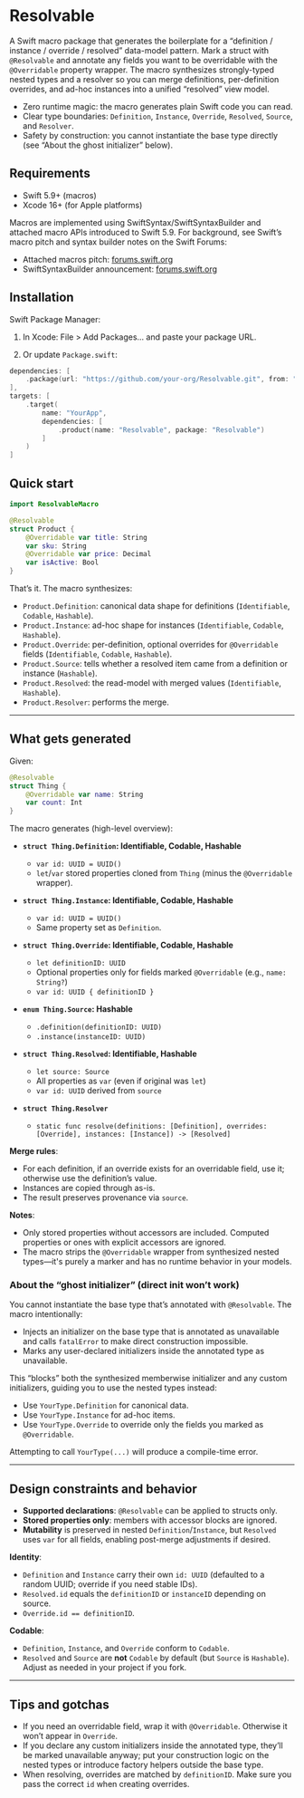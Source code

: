 # Resolvable

A Swift macro package that generates the boilerplate for a “definition / instance / override / resolved” data-model pattern. Mark a struct with `@Resolvable` and annotate any fields you want to be overridable with the `@Overridable` property wrapper. The macro synthesizes strongly-typed nested types and a resolver so you can merge definitions, per-definition overrides, and ad-hoc instances into a unified “resolved” view model.

- Zero runtime magic: the macro generates plain Swift code you can read.
- Clear type boundaries: `Definition`, `Instance`, `Override`, `Resolved`, `Source`, and `Resolver`.
- Safety by construction: you cannot instantiate the base type directly (see “About the ghost initializer” below).

## Requirements

- Swift 5.9+ (macros)
- Xcode 16+ (for Apple platforms)

Macros are implemented using SwiftSyntax/SwiftSyntaxBuilder and attached macro APIs introduced to Swift 5.9. For background, see Swift’s macro pitch and syntax builder notes on the Swift Forums:
- Attached macros pitch: [forums.swift.org](https://forums.swift.org/t/pitch-attached-macros/62812)
- SwiftSyntaxBuilder announcement: [forums.swift.org](https://forums.swift.org/t/announcing-swiftsyntaxbuilder/56565)

## Installation

Swift Package Manager:

1) In Xcode: File > Add Packages… and paste your package URL.

2) Or update `Package.swift`:

```swift
dependencies: [
    .package(url: "https://github.com/your-org/Resolvable.git", from: "0.1.0")
],
targets: [
    .target(
        name: "YourApp",
        dependencies: [
            .product(name: "Resolvable", package: "Resolvable")
        ]
    )
]
```

## Quick start

```swift
import ResolvableMacro

@Resolvable
struct Product {
    @Overridable var title: String
    var sku: String
    @Overridable var price: Decimal
    var isActive: Bool
}
```

That’s it. The macro synthesizes:

- `Product.Definition`: canonical data shape for definitions (`Identifiable`, `Codable`, `Hashable`).
- `Product.Instance`: ad-hoc shape for instances (`Identifiable`, `Codable`, `Hashable`).
- `Product.Override`: per-definition, optional overrides for `@Overridable` fields (`Identifiable`, `Codable`, `Hashable`).
- `Product.Source`: tells whether a resolved item came from a definition or instance (`Hashable`).
- `Product.Resolved`: the read-model with merged values (`Identifiable`, `Hashable`).
- `Product.Resolver`: performs the merge.

---

## What gets generated

Given:

```swift
@Resolvable
struct Thing {
    @Overridable var name: String
    var count: Int
}
```

The macro generates (high-level overview):

- **`struct Thing.Definition`: Identifiable, Codable, Hashable**
  - `var id: UUID = UUID()`
  - `let`/`var` stored properties cloned from `Thing` (minus the `@Overridable` wrapper).

- **`struct Thing.Instance`: Identifiable, Codable, Hashable**
  - `var id: UUID = UUID()`
  - Same property set as `Definition`.

- **`struct Thing.Override`: Identifiable, Codable, Hashable**
  - `let definitionID: UUID`
  - Optional properties only for fields marked `@Overridable` (e.g., `name: String?`)
  - `var id: UUID { definitionID }`

- **`enum Thing.Source`: Hashable**
  - `.definition(definitionID: UUID)`
  - `.instance(instanceID: UUID)`

- **`struct Thing.Resolved`: Identifiable, Hashable**
  - `let source: Source`
  - All properties as `var` (even if original was `let`)
  - `var id: UUID` derived from `source`

- **`struct Thing.Resolver`**
  - `static func resolve(definitions: [Definition], overrides: [Override], instances: [Instance]) -> [Resolved]`

**Merge rules**:
- For each definition, if an override exists for an overridable field, use it; otherwise use the definition’s value.
- Instances are copied through as-is.
- The result preserves provenance via `source`.

**Notes**:
- Only stored properties without accessors are included. Computed properties or ones with explicit accessors are ignored.
- The macro strips the `@Overridable` wrapper from synthesized nested types—it's purely a marker and has no runtime behavior in your models.


### About the “ghost initializer” (direct init won’t work)

You cannot instantiate the base type that’s annotated with `@Resolvable`. The macro intentionally:

- Injects an initializer on the base type that is annotated as unavailable and calls `fatalError` to make direct construction impossible.
- Marks any user-declared initializers inside the annotated type as unavailable.

This “blocks” both the synthesized memberwise initializer and any custom initializers, guiding you to use the nested types instead:

- Use `YourType.Definition` for canonical data.
- Use `YourType.Instance` for ad-hoc items.
- Use `YourType.Override` to override only the fields you marked as `@Overridable`.

Attempting to call `YourType(...)` will produce a compile-time error.

---

## Design constraints and behavior

- **Supported declarations**: `@Resolvable` can be applied to structs only.
- **Stored properties only**: members with accessor blocks are ignored.
- **Mutability** is preserved in nested `Definition`/`Instance`, but `Resolved` uses `var` for all fields, enabling post-merge adjustments if desired.

**Identity**:
- `Definition` and `Instance` carry their own `id: UUID` (defaulted to a random UUID; override if you need stable IDs).
- `Resolved.id` equals the `definitionID` or `instanceID` depending on source.
- `Override.id == definitionID`.

**Codable**:
- `Definition`, `Instance`, and `Override` conform to `Codable`.
- `Resolved` and `Source` are **not** `Codable` by default (but `Source` is `Hashable`). Adjust as needed in your project if you fork.

---

## Tips and gotchas

- If you need an overridable field, wrap it with `@Overridable`. Otherwise it won’t appear in `Override`.
- If you declare any custom initializers inside the annotated type, they’ll be marked unavailable anyway; put your construction logic on the nested types or introduce factory helpers outside the base type.
- When resolving, overrides are matched by `definitionID`. Make sure you pass the correct `id` when creating overrides.

